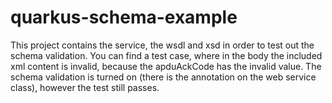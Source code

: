 # quarkus-schema-example

This project contains the service, the wsdl and xsd in order to test out the schema validation.
You can find a test case, where in the body the included xml content is invalid, because the apduAckCode has the invalid value.
The schema validation is turned on (there is the annotation on the web service class), however the test still passes. 